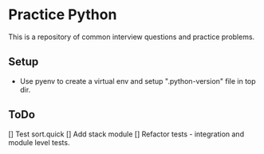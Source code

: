 # Practice Python
This is a repository of common interview questions and practice problems.


## Setup
* Use pyenv to create a virtual env and setup ".python-version" file in top
  dir.

## ToDo
[] Test sort.quick
[] Add stack module
[] Refactor tests - integration and module level tests.
